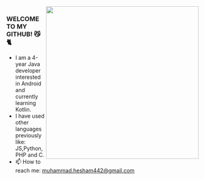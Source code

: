 <img align = "right" width = "400" src = "https://coindsyz.com/wp-content/uploads/2022/03/1584023795.gif">

### WELCOME TO MY GITHUB! 😼🐈

<!--
**muhammadzkralla/muhammadzkralla** is a ✨ _special_ ✨ repository because its `README.md` (this file) appears on your GitHub profile.

Here are some ideas to get you started:

-->

- I am a 4-year Java developer interested in Android and currently learning Kotlin.
- I have used other languages previously like: JS,Python,PHP and C.
- 📫 How to reach me: muhammad.hesham442@gmail.com
